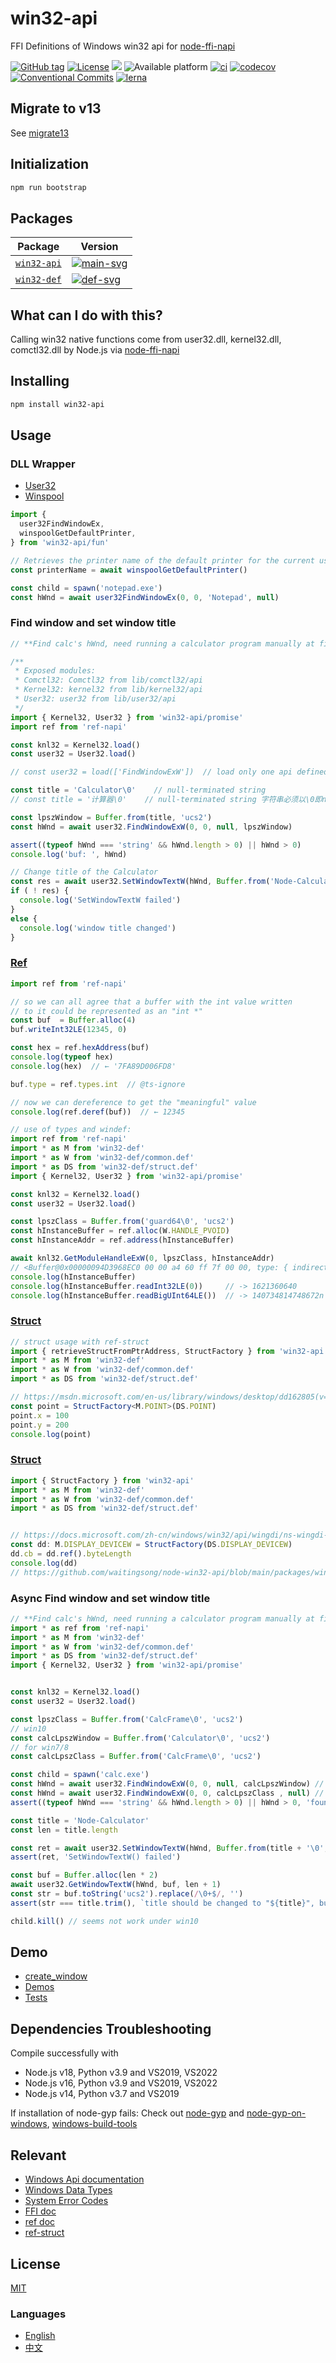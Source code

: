 # win32-api

FFI Definitions of Windows win32 api for [node-ffi-napi]

[![GitHub tag](https://img.shields.io/github/tag/waitingsong/node-win32-api.svg)]()
[![License](https://img.shields.io/badge/license-MIT-blue.svg)](https://opensource.org/licenses/MIT)
![](https://img.shields.io/badge/lang-TypeScript-blue.svg)
![Available platform](https://img.shields.io/badge/platform-win32-blue.svg)
[![ci](https://github.com/waitingsong/node-win32-api/workflows/ci-win/badge.svg)](https://github.com/waitingsong/node-win32-api/actions?query=workflow%3A%22ci-win%22)
[![codecov](https://codecov.io/gh/waitingsong/node-win32-api/branch/main/graph/badge.svg?token=WXbZvnAaYO)](https://codecov.io/gh/waitingsong/node-win32-api)
[![Conventional Commits](https://img.shields.io/badge/Conventional%20Commits-1.0.0-yellow.svg)](https://conventionalcommits.org)
[![lerna](https://img.shields.io/badge/maintained%20with-lerna-cc00ff.svg)](https://lernajs.io/)


## Migrate to v13

See [migrate13]

## Initialization

```sh
npm run bootstrap
```

## Packages

| Package       | Version                |
| ------------- | ---------------------- |
| [`win32-api`] | [![main-svg]][main-ch] |
| [`win32-def`] | [![def-svg]][def-ch]   |


## What can I do with this?
Calling win32 native functions come from user32.dll, kernel32.dll, comctl32.dll by Node.js via [node-ffi-napi]


## Installing
```sh
npm install win32-api
```


## Usage

### DLL Wrapper
 
- [User32](./packages/win32-api/src/func/user32/index.user32.ts)
- [Winspool](./packages/win32-api/src/func/winspool/index.winspool.ts)

```ts
import { 
  user32FindWindowEx, 
  winspoolGetDefaultPrinter,
} from 'win32-api/fun'

// Retrieves the printer name of the default printer for the current user on the local computer
const printerName = await winspoolGetDefaultPrinter()

const child = spawn('notepad.exe')
const hWnd = await user32FindWindowEx(0, 0, 'Notepad', null)
```

### Find window and set window title
```ts
// **Find calc's hWnd, need running a calculator program manually at first**

/**
 * Exposed modules:
 * Comctl32: Comctl32 from lib/comctl32/api
 * Kernel32: kernel32 from lib/kernel32/api
 * User32: user32 from lib/user32/api
 */
import { Kernel32, User32 } from 'win32-api/promise'
import ref from 'ref-napi'

const knl32 = Kernel32.load()
const user32 = User32.load()

// const user32 = load(['FindWindowExW'])  // load only one api defined in lib/{dll}/api from user32.dll

const title = 'Calculator\0'    // null-terminated string
// const title = '计算器\0'    // null-terminated string 字符串必须以\0即null结尾!

const lpszWindow = Buffer.from(title, 'ucs2')
const hWnd = await user32.FindWindowExW(0, 0, null, lpszWindow)

assert((typeof hWnd === 'string' && hWnd.length > 0) || hWnd > 0)
console.log('buf: ', hWnd)

// Change title of the Calculator
const res = await user32.SetWindowTextW(hWnd, Buffer.from('Node-Calculator\0', 'ucs2'))
if ( ! res) {
  console.log('SetWindowTextW failed')
}
else {
  console.log('window title changed')
}
```

### [Ref](https://www.npmjs.com/package/ref-napi)
```ts
import ref from 'ref-napi'

// so we can all agree that a buffer with the int value written
// to it could be represented as an "int *"
const buf  = Buffer.alloc(4)
buf.writeInt32LE(12345, 0)

const hex = ref.hexAddress(buf)
console.log(typeof hex)
console.log(hex)  // ← '7FA89D006FD8'

buf.type = ref.types.int  // @ts-ignore

// now we can dereference to get the "meaningful" value
console.log(ref.deref(buf))  // ← 12345
```

```ts
// use of types and windef:
import ref from 'ref-napi'
import * as M from 'win32-def'
import * as W from 'win32-def/common.def'
import * as DS from 'win32-def/struct.def'
import { Kernel32, User32 } from 'win32-api/promise'

const knl32 = Kernel32.load()
const user32 = User32.load()

const lpszClass = Buffer.from('guard64\0', 'ucs2')
const hInstanceBuffer = ref.alloc(W.HANDLE_PVOID)
const hInstanceAddr = ref.address(hInstanceBuffer)

await knl32.GetModuleHandleExW(0, lpszClass, hInstanceAddr)
// <Buffer@0x00000094D3968EC0 00 00 a4 60 ff 7f 00 00, type: { indirection: 2, name: 'uint64*' }>
console.log(hInstanceBuffer)
console.log(hInstanceBuffer.readInt32LE(0))     // -> 1621360640           (60A40000)
console.log(hInstanceBuffer.readBigUInt64LE())  // -> 140734814748672n (7FFF60A40000)
```

### [Struct](https://www.npmjs.com/package/ref-struct)
```ts
// struct usage with ref-struct
import { retrieveStructFromPtrAddress, StructFactory } from 'win32-api'
import * as M from 'win32-def'
import * as W from 'win32-def/common.def'
import * as DS from 'win32-def/struct.def'

// https://msdn.microsoft.com/en-us/library/windows/desktop/dd162805(v=vs.85).aspx
const point = StructFactory<M.POINT>(DS.POINT)
point.x = 100
point.y = 200
console.log(point)
```

### [Struct](https://github.com/waitingsong/node-win32-api/blob/main/packages/win32-def/src/lib/struct/)
```ts
import { StructFactory } from 'win32-api'
import * as M from 'win32-def'
import * as W from 'win32-def/common.def'
import * as DS from 'win32-def/struct.def'


// https://docs.microsoft.com/zh-cn/windows/win32/api/wingdi/ns-wingdi-display_devicew 
const dd: M.DISPLAY_DEVICEW = StructFactory(DS.DISPLAY_DEVICEW)
dd.cb = dd.ref().byteLength
console.log(dd)
// https://github.com/waitingsong/node-win32-api/blob/main/packages/win32-api/test/user32/51.user32.EnumDisplayDevicesW.test.ts
```

### Async Find window and set window title
```ts
// **Find calc's hWnd, need running a calculator program manually at first**
import * as ref from 'ref-napi'
import * as M from 'win32-def'
import * as W from 'win32-def/common.def'
import * as DS from 'win32-def/struct.def'
import { Kernel32, User32 } from 'win32-api/promise'


const knl32 = Kernel32.load()
const user32 = User32.load()

const lpszClass = Buffer.from('CalcFrame\0', 'ucs2')
// win10
const calcLpszWindow = Buffer.from('Calculator\0', 'ucs2')
// for win7/8
const calcLpszClass = Buffer.from('CalcFrame\0', 'ucs2')

const child = spawn('calc.exe')
const hWnd = await user32.FindWindowExW(0, 0, null, calcLpszWindow) // win10
const hWnd = await user32.FindWindowExW(0, 0, calcLpszClass , null) // win7/8
assert((typeof hWnd === 'string' && hWnd.length > 0) || hWnd > 0, 'found no calc window')

const title = 'Node-Calculator'
const len = title.length

const ret = await user32.SetWindowTextW(hWnd, Buffer.from(title + '\0', 'ucs2'))
assert(ret, 'SetWindowTextW() failed')

const buf = Buffer.alloc(len * 2)
await user32.GetWindowTextW(hWnd, buf, len + 1)
const str = buf.toString('ucs2').replace(/\0+$/, '')
assert(str === title.trim(), `title should be changed to "${title}", bug got "${str}"`)

child.kill() // seems not work under win10
```


## Demo
- [create_window](https://github.com/waitingsong/node-win32-api/blob/main/packages/win32-api/demo/create_window.ts)
- [Demos](https://github.com/waitingsong/node-win32-api/blob/main/packages/win32-api/demo)
- [Tests](https://github.com/waitingsong/node-win32-api/blob/main/packages/win32-api/test)


## Dependencies Troubleshooting

Compile successfully with
  - Node.js v18, Python v3.9 and VS2019, VS2022
  - Node.js v16, Python v3.9 and VS2019, VS2022
  - Node.js v14, Python v3.7 and VS2019

If installation of node-gyp fails:
Check out [node-gyp] and [node-gyp-on-windows], [windows-build-tools]


## Relevant
- [Windows Api documentation](https://msdn.microsoft.com/en-us/library/windows/desktop/ff468919%28v=vs.85%29.aspx)
- [Windows Data Types](https://msdn.microsoft.com/en-us/library/windows/desktop/aa383751#DWORD)
- [System Error Codes](https://msdn.microsoft.com/en-us/library/windows/desktop/ms681381%28v=vs.85%29.aspx)
- [FFI doc](https://github.com/node-ffi/node-ffi/wiki/Node-FFI-Tutorial)
- [ref doc](https://tootallnate.github.io/ref/)
- [ref-struct](https://github.com/TooTallNate/ref-struct)


## License
[MIT](LICENSE)


### Languages
- [English](README.md)
- [中文](README.zh-CN.md)


[node-gyp]: https://github.com/nodejs/node-gyp
[windows-build-tools]: https://github.com/felixrieseberg/windows-build-tools
[node-gyp-on-windows]: https://github.com/nodejs/node-gyp#on-windows
[node-ffi-napi]: https://github.com/node-ffi-napi/node-ffi-napi
[node-ffi]: https://github.com/node-ffi/node-ffi

[`win32-api`]: https://github.com/waitingsong/node-win32-api/tree/main/packages/win32-api
[main-svg]: https://img.shields.io/npm/v/win32-api.svg?maxAge=86400
[main-ch]: https://github.com/waitingsong/node-win32-api/tree/main/packages/win32-api/CHANGELOG.md
[main-d-svg]: https://david-dm.org/waitingsong/node-win32-api.svg?path=packages/win32-api
[main-d-link]: https://david-dm.org/waitingsong/node-win32-api.svg?path=packages/win32-api
[main-dd-svg]: https://david-dm.org/waitingsong/node-win32-api/dev-status.svg?path=packages/win32-api
[main-dd-link]: https://david-dm.org/waitingsong/node-win32-api?path=packages/win32-api#info=devDependencies

[`win32-def`]: https://github.com/waitingsong/node-win32-api/tree/main/packages/win32-def
[def-svg]: https://img.shields.io/npm/v/win32-def.svg?maxAge=86400
[def-ch]: https://github.com/waitingsong/node-win32-api/tree/main/packages/win32-def/CHANGELOG.md
[def-d-svg]: https://david-dm.org/waitingsong/node-win32-api.svg?path=packages/win32-def
[def-d-link]: https://david-dm.org/waitingsong/node-win32-api.svg?path=packages/win32-def
[def-dd-svg]: https://david-dm.org/waitingsong/node-win32-api/dev-status.svg?path=packages/win32-def
[def-dd-link]: https://david-dm.org/waitingsong/node-win32-api?path=packages/win32-def#info=devDependencies


[migrate13]: ./migrate13.md
